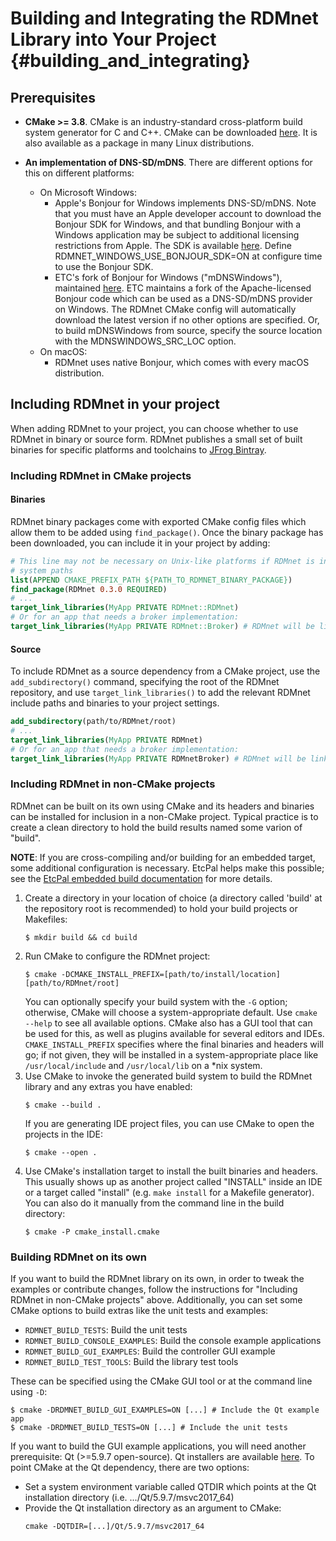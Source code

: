 # Building and Integrating the RDMnet Library into Your Project         {#building_and_integrating}

## Prerequisites

* **CMake >= 3.8**. CMake is an industry-standard cross-platform build system generator for C and
  C++. CMake can be downloaded [here](https://cmake.org/download). It is also available as a
  package in many Linux distributions.

* **An implementation of DNS-SD/mDNS**.
  There are different options for this on different platforms:
  + On Microsoft Windows:
    - Apple's Bonjour for Windows implements DNS-SD/mDNS. Note that you must have an Apple
      developer account to download the Bonjour SDK for Windows, and that bundling Bonjour with a
      Windows application may be subject to additional licensing restrictions from Apple. The SDK
      is available [here](https://developer.apple.com/bonjour/). Define
      RDMNET_WINDOWS_USE_BONJOUR_SDK=ON at configure time to use the Bonjour SDK.
    - ETC's fork of Bonjour for Windows ("mDNSWindows"), maintained
      [here](https://github.com/ETCLabs/mDNSWindows). ETC maintains a fork of the Apache-licensed
      Bonjour code which can be used as a DNS-SD/mDNS provider on Windows. The RDMnet CMake config
      will automatically download the latest version if no other options are specified. Or, to
      build mDNSWindows from source, specify the source location with the MDNSWINDOWS_SRC_LOC
      option.
  + On macOS:
    - RDMnet uses native Bonjour, which comes with every macOS distribution.

## Including RDMnet in your project

When adding RDMnet to your project, you can choose whether to use RDMnet in binary or source form.
RDMnet publishes a small set of built binaries for specific platforms and toolchains to
[JFrog Bintray](https://bintray.com/beta/#/etclabs/rdmnet_bin?tab=packages).

### Including RDMnet in CMake projects

#### Binaries

RDMnet binary packages come with exported CMake config files which allow them to be added using
`find_package()`. Once the binary package has been downloaded, you can include it in your project
by adding:

```cmake
# This line may not be necessary on Unix-like platforms if RDMnet is installed in your standard
# system paths
list(APPEND CMAKE_PREFIX_PATH ${PATH_TO_RDMNET_BINARY_PACKAGE})
find_package(RDMnet 0.3.0 REQUIRED)
# ...
target_link_libraries(MyApp PRIVATE RDMnet::RDMnet)
# Or for an app that needs a broker implementation:
target_link_libraries(MyApp PRIVATE RDMnet::Broker) # RDMnet will be linked transitively
```

#### Source

To include RDMnet as a source dependency from a CMake project, use the `add_subdirectory()`
command, specifying the root of the RDMnet repository, and use `target_link_libraries()` to add the
relevant RDMnet include paths and binaries to your project settings.

```cmake
add_subdirectory(path/to/RDMnet/root)
# ...
target_link_libraries(MyApp PRIVATE RDMnet)
# Or for an app that needs a broker implementation:
target_link_libraries(MyApp PRIVATE RDMnetBroker) # RDMnet will be linked transitively
```

### Including RDMnet in non-CMake projects

RDMnet can be built on its own using CMake and its headers and binaries can be installed for
inclusion in a non-CMake project. Typical practice is to create a clean directory to hold the build
results named some varion of "build".

**NOTE**: If you are cross-compiling and/or building for an embedded target, some additional
configuration is necessary. EtcPal helps make this possible; see the 
[EtcPal embedded build documentation](https://etclabs.github.io/EtcPal/docs/head/building_for_embedded.html)
for more details.

1. Create a directory in your location of choice (a directory called 'build' at the repository root
   is recommended) to hold your build projects or Makefiles:
   ```
   $ mkdir build && cd build
   ```
2. Run CMake to configure the RDMnet project:
   ```
   $ cmake -DCMAKE_INSTALL_PREFIX=[path/to/install/location] [path/to/RDMnet/root]
   ```
   You can optionally specify your build system with the `-G` option; otherwise, CMake will choose
   a system-appropriate default. Use `cmake --help` to see all available options. CMake also has a
   GUI tool that can be used for this, as well as plugins available for several editors and IDEs.
   `CMAKE_INSTALL_PREFIX` specifies where the final binaries and headers will go; if not given,
   they will be installed in a system-appropriate place like `/usr/local/include` and
   `/usr/local/lib` on a *nix system.
3. Use CMake to invoke the generated build system to build the RDMnet library and any extras you
   have enabled:
   ```
   $ cmake --build .
   ```
   If you are generating IDE project files, you can use CMake to open the projects in the IDE:
   ```
   $ cmake --open .
   ```
4. Use CMake's installation target to install the built binaries and headers. This usually shows up
   as another project called "INSTALL" inside an IDE or a target called "install" (e.g.
   `make install` for a Makefile generator). You can also do it manually from the command line in
   the build directory:
   ```
   $ cmake -P cmake_install.cmake
   ```

### Building RDMnet on its own

If you want to build the RDMnet library on its own, in order to tweak the examples or contribute
changes, follow the instructions for "Including RDMnet in non-CMake projects" above. Additionally,
you can set some CMake options to build extras like the unit tests and examples:
* `RDMNET_BUILD_TESTS`: Build the unit tests
* `RDMNET_BUILD_CONSOLE_EXAMPLES`: Build the console example applications
* `RDMNET_BUILD_GUI_EXAMPLES`: Build the controller GUI example
* `RDMNET_BUILD_TEST_TOOLS`: Build the library test tools

These can be specified using the CMake GUI tool or at the command line using `-D`:
```
$ cmake -DRDMNET_BUILD_GUI_EXAMPLES=ON [...] # Include the Qt example app
$ cmake -DRDMNET_BUILD_TESTS=ON [...] # Include the unit tests
```

If you want to build the GUI example applications, you will need another prerequisite:
Qt (>=5.9.7 open-source). Qt installers are available [here](https://www.qt.io/download). To point
CMake at the Qt dependency, there are two options:
  + Set a system environment variable called QTDIR which points at the Qt installation directory
    (i.e. .../Qt/5.9.7/msvc2017_64)
  + Provide the Qt installation directory as an argument to CMake:
    ```
    cmake -DQTDIR=[...]/Qt/5.9.7/msvc2017_64
    ```
